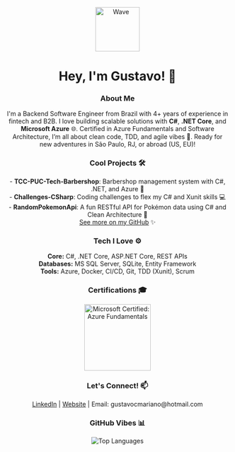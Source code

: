 <p align="center">
  <img src="https://media.giphy.com/media/hvRJCLFzcasrR4ia7z/giphy.gif" width="100" alt="Wave"/>
</p>

<h1 align="center">Hey, I'm Gustavo! 👋</h1>

<h3 align="center">About Me</h3>
<p align="center">
  I'm a Backend Software Engineer from Brazil with 4+ years of experience in fintech and B2B. I love building scalable solutions with <b>C#</b>, <b>.NET Core</b>, and <b>Microsoft Azure</b> 🌐. Certified in Azure Fundamentals and Software Architecture, I’m all about clean code, TDD, and agile vibes 🚀. Ready for new adventures in São Paulo, RJ, or abroad (US, EU)!
</p>

<h3 align="center">Cool Projects 🛠️</h3>
<p align="center">
  - <b>TCC-PUC-Tech-Barbershop</b>: Barbershop management system with C#, .NET, and Azure 💈<br>
  - <b>Challenges-CSharp</b>: Coding challenges to flex my C# and Xunit skills 💻<br>
  - <b>RandomPokemonApi</b>: A fun RESTful API for Pokémon data using C# and Clean Architecture 🐾<br>
  <a href="https://github.com/GustavoMariano?tab=repositories">See more on my GitHub</a> ✨
</p>

<h3 align="center">Tech I Love ⚙️</h3>
<p align="center">
  <b>Core:</b> C#, .NET Core, ASP.NET Core, REST APIs<br>
  <b>Databases:</b> MS SQL Server, SQLite, Entity Framework<br>
  <b>Tools:</b> Azure, Docker, CI/CD, Git, TDD (Xunit), Scrum
</p>

<h3 align="center">Certifications 🎓</h3>
<p align="center">
  <a href="https://learn.microsoft.com/en-us/users/gustavomariano/credentials/b01e03036e9d5d64" target="_blank">
    <img src="https://learn.microsoft.com/en-us/media/learn/certification/badges/microsoft-certified-fundamentals-badge.svg?branch=main" alt="Microsoft Certified: Azure Fundamentals" width="150" />
  </a>
</p>

<h3 align="center">Let's Connect! 📫</h3>
<p align="center">
  <a href="https://linkedin.com/in/gustavo-mariano">LinkedIn</a> | 
  <a href="https://gcmariano.com">Website</a> | 
  Email: gustavocmariano@hotmail.com
</p>

<h3 align="center">GitHub Vibes 📊</h3>
<p align="center">
  <img src="https://github-readme-stats.vercel.app/api/top-langs?username=gustavomariano&show_icons=true&locale=en&layout=compact&theme=dracula" alt="Top Languages"/>
</p>


